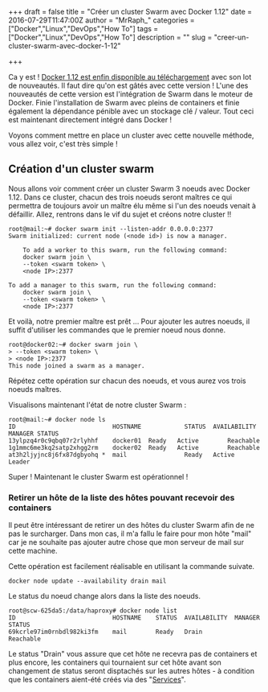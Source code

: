 +++
draft = false
title = "Créer un cluster Swarm avec Docker 1.12"
date = 2016-07-29T11:47:00Z
author = "MrRaph_"
categories = ["Docker","Linux","DevOps","How To"]
tags = ["Docker","Linux","DevOps","How To"]
description = ""
slug = "creer-un-cluster-swarm-avec-docker-1-12"

+++

Ca y est ! [Docker 1.12 est enfin disponible au téléchargement](https://blog.docker.com/2016/06/docker-1-12-built-in-orchestration/) avec son lot de nouveautés. Il faut dire qu'on est gâtés avec cette version ! L'une des nouveautés de cette version est l'intégration de Swarm dans le moteur de Docker. Finie l'installation de Swarm avec pleins de containers et finie également la dépendance pénible avec un stockage clé / valeur. Tout ceci est maintenant directement intégré dans Docker ! 

Voyons comment mettre en place un cluster avec cette nouvelle méthode, vous allez voir, c'est très simple !


## Création d'un cluster swarm

Nous allons voir comment créer un cluster Swarm 3 noeuds avec Docker 1.12. Dans ce cluster, chacun des trois noeuds seront maîtres ce qui permettra de toujours avoir un maître élu même si l'un des noeuds venait à défaillir. Allez, rentrons dans le vif du sujet et créons notre cluster !!


    root@mail:~# docker swarm init --listen-addr 0.0.0.0:2377
    Swarm initialized: current node (<node id>) is now a manager.

        To add a worker to this swarm, run the following command:
        docker swarm join \
        --token <swarm token> \
        <node IP>:2377

    To add a manager to this swarm, run the following command:
        docker swarm join \
        --token <swarm token> \
        <node IP>:2377

Et voilà, notre premier maître est prêt ... Pour ajouter les autres noeuds, il suffit d'utiliser les commandes que le premier noeud nous donne.



    root@docker02:~# docker swarm join \
    > --token <swarm token> \
    > <node IP>:2377
    This node joined a swarm as a manager.

Répétez cette opération sur chacun des noeuds, et vous aurez vos trois noeuds maîtres.

Visualisons maintenant l'état de notre cluster Swarm :

    root@mail:~# docker node ls
    ID                           HOSTNAME            STATUS  AVAILABILITY  MANAGER STATUS
    13ylpzq4r0c9qbq07r2rlyhhf    docker01  Ready   Active        Reachable
    1g1mmc6me3kq2satp2xhgg2rm    docker02  Ready   Active        Reachable
    at3h2ljyjnc8j6fx87dgbyohq *  mail                Ready   Active        Leader

Super ! Maintenant le cluster Swarm est opérationnel !

### Retirer un hôte de la liste des hôtes pouvant recevoir des containers


Il peut être intéressant de retirer un des hôtes du cluster Swarm afin de ne pas le surcharger. Dans mon cas, il m'a fallu le faire pour mon hôte "mail" car je ne souhaite pas ajouter autre chose que mon serveur de mail sur cette machine.

Cette opération est facilement réalisable en utilisant la commande suivate.

    docker node update --availability drain mail

Le status du noeud change alors dans la liste des noeuds.

    root@scw-625da5:/data/haproxy# docker node list
    ID                           HOSTNAME    STATUS  AVAILABILITY  MANAGER STATUS
    69kcrle97im0rnbdl982ki3fm    mail        Ready   Drain         Reachable

Le status "Drain" vous assure que cet hôte ne recevra pas de containers et plus encore, les containers qui tournaient sur cet hôte avant son changement de status seront disptachés sur les autres hôtes - à condition que les containers aient-été créés via des "[Services](https://techan.fr/creer-des-services-avec-docker-1-12/)".